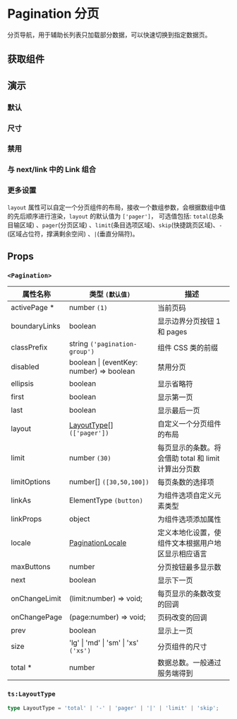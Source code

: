 # Pagination 分页

分页导航，用于辅助长列表只加载部分数据，可以快速切换到指定数据页。

## 获取组件

<!--{include:<import-guide>}-->

## 演示

### 默认

<!--{include:`basic.md`}-->

### 尺寸

<!--{include:`size.md`}-->

### 禁用

<!--{include:`disabled.md`}-->

### 与 next/link 中的 Link 组合

<!--{include:`with-router.md`}-->

### 更多设置

`layout` 属性可以自定一个分页组件的布局，接收一个数组参数，会根据数组中值的先后顺序进行渲染，`layout` 的默认值为 `['pager']`， 可选值包括: `total`(总条目输区域) 、`pager`(分页区域) 、`limit`(条目选项区域)、`skip`(快捷跳页区域)、`-`(区域占位符，撑满剩余空间) 、`|`(垂直分隔符)。

<!--{include:`advanced.md`}-->

## Props

### `<Pagination>`

| 属性名称      | 类型 `(默认值)`                                         | 描述                                                 |
| ------------- | ------------------------------------------------------- | ---------------------------------------------------- |
| activePage \* | number `(1)`                                            | 当前页码                                             |
| boundaryLinks | boolean                                                 | 显示边界分页按钮 1 和 pages                          |
| classPrefix   | string `('pagination-group')`                           | 组件 CSS 类的前缀                                    |
| disabled      | boolean &#124; (eventKey: number) => boolean            | 禁用分页                                             |
| ellipsis      | boolean                                                 | 显示省略符                                           |
| first         | boolean                                                 | 显示第一页                                           |
| last          | boolean                                                 | 显示最后一页                                         |
| layout        | [LayoutType](#code-ts-layout-type-code)[] `(['pager'])` | 自定义一个分页组件的布局                             |
| limit         | number `(30)`                                           | 每页显示的条数。将会借助 total 和 limit 计算出分页数 |
| limitOptions  | number[] `([30,50,100])`                                | 每页条数的选择项                                     |
| linkAs        | ElementType `(button)`                                  | 为组件选项自定义元素类型                             |
| linkProps     | object                                                  | 为组件选项添加属性                                   |
| locale        | [PaginationLocale](/zh/guide/i18n/#pagination)          | 定义本地化设置，使组件文本根据用户地区显示相应语言   |
| maxButtons    | number                                                  | 分页按钮最多显示数                                   |
| next          | boolean                                                 | 显示下一页                                           |
| onChangeLimit | (limit:number) => void;                                 | 每页显示的条数改变的回调                             |
| onChangePage  | (page:number) => void;                                  | 页码改变的回调                                       |
| prev          | boolean                                                 | 显示上一页                                           |
| size          | 'lg' \| 'md' \| 'sm' \| 'xs' `('xs')`                   | 分页组件的尺寸                                       |
| total \*      | number                                                  | 数据总数。一般通过服务端得到                         |

### `ts:LayoutType`

```ts
type LayoutType = 'total' | '-' | 'pager' | '|' | 'limit' | 'skip';
```
